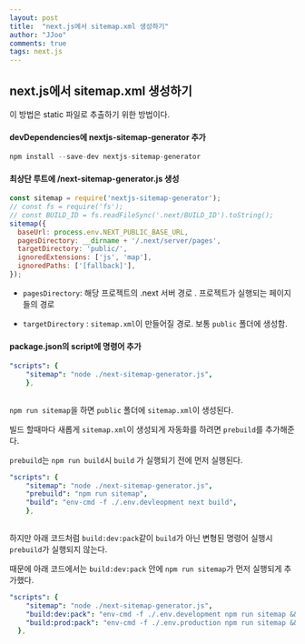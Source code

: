 ```yaml
---
layout: post
title:  "next.js에서 sitemap.xml 생성하기"
author: "JJoo"
comments: true
tags: next.js
---
```



## next.js에서 sitemap.xml 생성하기

이 방법은 static 파일로 추출하기 위한 방법이다. 


#### devDependencies에 nextjs-sitemap-generator 추가 

```javascript
npm install --save-dev nextjs-sitemap-generator 
```


#### 최상단 루트에 /next-sitemap-generator.js 생성

```javascript
const sitemap = require('nextjs-sitemap-generator');
// const fs = require('fs');
// const BUILD_ID = fs.readFileSync('.next/BUILD_ID').toString();
sitemap({
  baseUrl: process.env.NEXT_PUBLIC_BASE_URL,
  pagesDirectory: __dirname + '/.next/server/pages',
  targetDirectory: 'public/',
  ignoredExtensions: ['js', 'map'],
  ignoredPaths: ['[fallback]'],
});
```

- ```pagesDirectory```: 해당 프로젝트의 .next 서버 경로 . 프로젝트가 실행되는 페이지들의 경로

- ```targetDirectory``` : ```sitemap.xml```이 만들어질 경로. 보통 ```public``` 폴더에 생성함.


#### package.json의 script에 명령어 추가 


```yaml
"scripts": {
    "sitemap": "node ./next-sitemap-generator.js",
    },
    
```

```npm run sitemap```을 하면 ```public``` 폴더에 ```sitemap.xml```이 생성된다. 


빌드 할때마다 새롭게 ```sitemap.xml```이 생성되게 자동화를 하려면 ```prebuild```를 추가해준다.

```prebuild```는 ```npm run build```시 ```build``` 가 실행되기 전에 먼저 실행된다.

```yaml
"scripts": {
    "sitemap": "node ./next-sitemap-generator.js",
    "prebuild": "npm run sitemap",
    "build": "env-cmd -f ./.env.devleopment next build",  
    },
    
```


하지만 아래 코드처럼 ```build:dev:pack```같이 ```build```가 아닌 변형된 명령어 실행시 ```prebuild```가 실행되지 않는다. 

때문에 아래 코드에서는 ```build:dev:pack``` 안에 ```npm run sitemap```가 먼저 실행되게 추가했다.


```yaml
"scripts": {
    "sitemap": "node ./next-sitemap-generator.js",
    "build:dev:pack": "env-cmd -f ./.env.development npm run sitemap && next build && next export",
    "build:prod:pack": "env-cmd -f ./.env.production npm run sitemap && next build && next export",
  },
```


